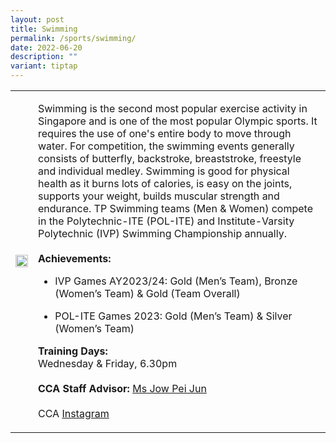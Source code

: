 ```yaml
---
layout: post
title: Swimming
permalink: /sports/swimming/
date: 2022-06-20
description: ""
variant: tiptap
---
```

<table style="minWidth: 50px">
<colgroup>
<col>
<col>
</colgroup>
<tbody>
<tr>
<td rowspan="1" colspan="1">
<div class="isomer-image-wrapper">
<img style="width: 100%" height="auto" width="100%" alt="" src="/images/Sports/Swimming_1.png">
</div>
</td>
<td rowspan="1" colspan="1">
<p>Swimming is the second most popular exercise activity in Singapore and
is one of the most popular Olympic sports. It requires the use of one's
entire body to move through water. For competition, the swimming events
generally consists of butterfly, backstroke, breaststroke, freestyle and
individual medley. Swimming is good for physical health as it burns lots
of calories, is easy on the joints, supports your weight, builds muscular
strength and endurance. TP Swimming teams (Men &amp; Women) compete in
the Polytechnic-ITE (POL-ITE) and Institute-Varsity Polytechnic (IVP) Swimming
Championship annually.
<br>
<br><strong>Achievements:</strong>
</p>
<ul data-tight="true" class="tight">
<li>
<p>IVP Games AY2023/24: Gold (Men’s Team), Bronze (Women’s Team) &amp; Gold
(Team Overall)</p>
</li>
<li>
<p>POL-ITE Games 2023: Gold (Men’s Team) &amp; Silver (Women’s Team)</p>
</li>
</ul>
<p></p>
<p><strong>Training Days:</strong>
<br>Wednesday &amp; Friday, 6.30pm
<br>
<br><strong>CCA Staff Advisor:</strong>  <a href="mailto:Pei_Jun_JOW@tp.edu.sg" rel="noopener noreferrer nofollow" target="_blank">Ms Jow Pei Jun</a>
<br>
<br>CCA <a href="https://www.instagram.com/tplsst" rel="noopener noreferrer nofollow" target="_blank">Instagram</a>
</p>
</td>
</tr>
</tbody>
</table>
<p></p>